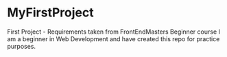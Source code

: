# MyFirstProject
First Project - Requirements taken from FrontEndMasters Beginner course
I am a beginner in Web Development and have created this repo for practice purposes.
